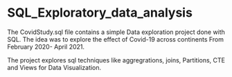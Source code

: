 # SQL_Exploratory_data_analysis
The CovidStudy.sql file contains a simple Data exploration project done with SQL. The idea was to explore the effect of Covid-19 across continents From February 2020- April 2021.

The project explores sql techniques like aggregrations, joins, Partitions, CTE and Views for Data Visualization.
